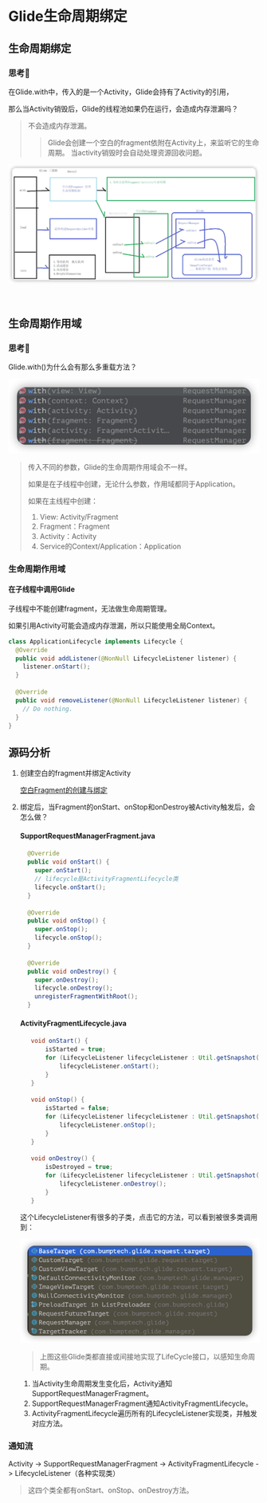# Glide生命周期绑定

## 生命周期绑定

### 思考🤔
在Glide.with中，传入的是一个Activity，Glide会持有了Activity的引用，

那么当Activity销毁后，Glide的线程池如果仍在运行，会造成内存泄漏吗？

> 不会造成内存泄漏。
> 
> >Glide会创建一个空白的fragment依附在Activity上，来监听它的生命周期。
> >当activity销毁时会自动处理资源回收问题。

![](img/ca843e4f.png)

<br>

## 生命周期作用域

### 思考🤔
Glide.with()为什么会有那么多重载方法？

![](img/d51c54a7.png)

> 传入不同的参数，Glide的生命周期作用域会不一样。
> 
> 如果是在子线程中创建，无论什么参数，作用域都同于Application。
> 
> 如果在主线程中创建：
> 
> 1. View: Activity/Fragment
> 2. Fragment：Fragment
> 3. Activity：Activity
> 4. Service的Context/Application：Application

### 生命周期作用域

#### 在子线程中调用Glide
子线程中不能创建fragment，无法做生命周期管理。

如果引用Activity可能会造成内存泄漏，所以只能使用全局Context。

``` java
class ApplicationLifecycle implements Lifecycle {
  @Override
  public void addListener(@NonNull LifecycleListener listener) {
    listener.onStart();
  }

  @Override
  public void removeListener(@NonNull LifecycleListener listener) {
    // Do nothing.
  }
}
```

## 源码分析

1. 创建空白的fragment并绑定Activity

    [空白Fragment的创建与绑定](doc/空白Fragment的创建和绑定.md)

2. 绑定后，当Fragment的onStart、onStop和onDestroy被Activity触发后，会怎么做？
   #### SupportRequestManagerFragment.java
    ``` java
      @Override
      public void onStart() {
        super.onStart();
        // lifecycle是ActivityFragmentLifecycle类
        lifecycle.onStart();
      }
    
      @Override
      public void onStop() {
        super.onStop();
        lifecycle.onStop();
      }
    
      @Override
      public void onDestroy() {
        super.onDestroy();
        lifecycle.onDestroy();
        unregisterFragmentWithRoot();
      }
    ```
   #### ActivityFragmentLifecycle.java
    ``` java
       void onStart() {
           isStarted = true;
           for (LifecycleListener lifecycleListener : Util.getSnapshot(lifecycleListeners)) {
               lifecycleListener.onStart();
           }
       }
       
       void onStop() {
           isStarted = false;
           for (LifecycleListener lifecycleListener : Util.getSnapshot(lifecycleListeners)) {
               lifecycleListener.onStop();
           }
       }
       
       void onDestroy() {
           isDestroyed = true;
           for (LifecycleListener lifecycleListener : Util.getSnapshot(lifecycleListeners)) {
               lifecycleListener.onDestroy();
           }
       }    
    ```
   
   这个LifecycleListener有很多的子类，点击它的方法，可以看到被很多类调用到：

   ![](img/55d6cbe5.png)

   > 上图这些Glide类都直接或间接地实现了LifeCycle接口，以感知生命周期。

   1. 当Activity生命周期发生变化后，Activity通知SupportRequestManagerFragment。
   2. SupportRequestManagerFragment通知ActivityFragmentLifecycle。
   3. ActivityFragmentLifecycle遍历所有的LifecycleListener实现类，并触发对应方法。

### 通知流

Activity -> SupportRequestManagerFragment -> ActivityFragmentLifecycle -> LifecycleListener（各种实现类）

> 这四个类全都有onStart、onStop、onDestroy方法。